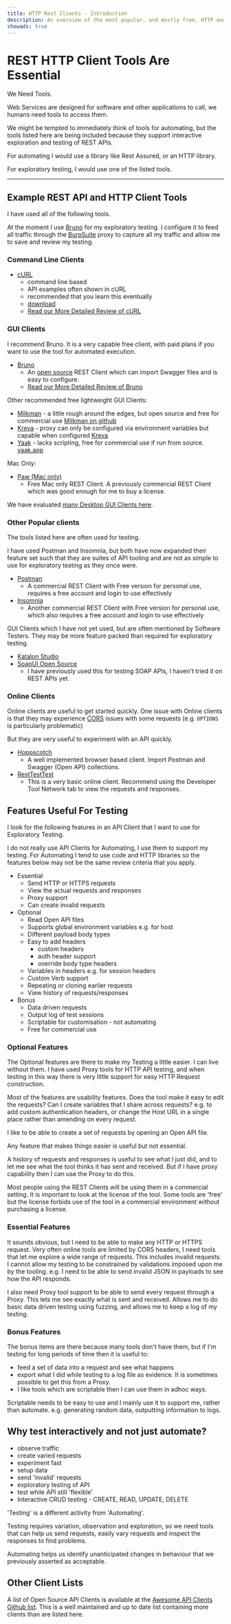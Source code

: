 ```yaml
---
title: HTTP Rest Clients - Introduction
description: An overview of the most popular, and mostly free, HTTP and REST Clients.
showads: true
---
```


# REST HTTP Client Tools Are Essential

We Need Tools.

Web Services are designed for software and other applications to call, we humans need tools to access them.

We might be tempted to immediately think of tools for automating, but the tools listed here are being included because they support interactive exploration and testing of REST APIs.

For automating I would use a library like Rest Assured, or an HTTP library.

For exploratory testing, I would use one of the listed tools.

---

## Example REST API and HTTP Client Tools

I have used all of the following tools.

At the moment I use [Bruno](https://www.usebruno.com/) for my exploratory testing. I configure it to feed all traffic through the [BurpSuite](https://portswigger.net/burp/communitydownload) proxy to capture all my traffic and allow me to save and review my testing.

### Command Line Clients

- [cURL](https://curl.se)
    - command line based
    - API examples often shown in cURL
    - recommended that you learn this eventually
    - [download](https://curl.se/download.html)
  - [Read our More Detailed Review of cURL](/tools/clients/curl)

### GUI Clients

I recommend Bruno. It is a very capable free client, with paid plans if you want to use the tool for automated execution.

- [Bruno](https://www.usebruno.com/)
  - An [open source](https://github.com/usebruno/bruno) REST Client which can import Swagger files and is easy to configure.
  - [Read our More Detailed Review of Bruno](/tools/clients/bruno)

Other recommended free lightweight GUI Clients:

- [Milkman](/tools/clients/milkman) - a little rough around the edges, but open source and free for commercial use [Milkman on github](https://github.com/warmuuh/milkman)
- [Kreya](/tools/clients/kreya) - proxy can only be configured via environment variables but capable when configured [Kreya](https://kreya.app)
- [Yaak](/tools/clients/yaak) - lacks scripting, free for commercial use if run from source. [yaak.app](https://yaak.app/)


Mac Only:

- [Paw (Mac only)](https://paw.cloud/)
  - Free Mac only REST Client. A previously commercial REST Client which was good enough for me to buy a license.

We have evaluated [many Desktop GUI Clients here](/tools/clients/summary-reviews).

### Other Popular clients

The tools listed here are often used for testing.

I have used Postman and Insomnia, but both have now expanded their feature set such that they are suites of API tooling and are not as simple to use for exploratory testing as they once were.

- [Postman](https://www.getpostman.com/)
  - A commercial REST Client with Free version for personal use, requires a free account and login to use effectively
- [Insomnia](https://insomnia.rest/)
  - Another commercial REST Client with Free version for personal use, which also requires a free account and login to use effectively

GUI Clients which I have not yet used, but are often mentioned by Software Testers. They may be more feature packed than required for exploratory testing.

- [Katalon Studio](https://katalon.com/katalon-studio)
- [SoapUI Open Source](https://www.soapui.org)
  - I have previously used this for testing SOAP APIs, I haven't tried it on REST APIs yet.


### Online Clients

Online clients are useful to get started quickly. One issue with Online clients is that they may experience [CORS](https://developer.mozilla.org/en-US/docs/Web/HTTP/CORS) issues with some requests (e.g. `OPTIONS` is particularly problematic)

But they are very useful to experiment with an API quickly.

- [Hoppscotch](https://hoppscotch.io)
  - A well implemented browser based client. Import Postman and Swagger (Open API) collections.
- [RestTestTest](https://resttesttest.com/)
  - This is a very basic online client. Recommend using the Developer Tool Network tab to view the requests and responses.


## Features Useful For Testing

I look for the following features in an API Client that I want to use for Exploratory Testing.

I do not really use API Clients for Automating, I use them to support my testing. For Automating I tend to use code and HTTP libraries so the features below may not be the same review criteria that you apply.

- Essential
  - Send HTTP or HTTPS requests
  - View the actual requests and responses
  - Proxy support
  - Can create invalid requests
- Optional
  - Read Open API files
  - Supports global environment variables e.g. for host
  - Different payload body types
  - Easy to add headers
    - custom headers
    - auth header support
    - override body type headers
  - Variables in headers e.g. for session headers
  - Custom Verb support
  - Repeating or cloning earlier requests
  - View history of requests/responses
- Bonus
  - Data driven requests
  - Output log of test sessions
  - Scriptable for customisation - not automating
  - Free for commercial use

### Optional Features

The Optional features are there to make my Testing a little easier. I can live without them. I have used Proxy tools for HTTP API testing, and when testing in this way there is very little support for easy HTTP Request construction.

Most of the features are usability features. Does the tool make it easy to edit the requests? Can I create variables that I share across requests? e.g. to add custom authentication headers, or change the Host URL in a single place rather than amending on every request.

I like to be able to create a set of requests by opening an Open API file.

Any feature that makes things easier is useful but not essential.

A history of requests and responses is useful to see what I just did, and to let me see what the tool thinks it has sent and received. But if I have proxy capability then I can use the Proxy to do this.

Most people using the REST Clients will be using them in a commercial setting. It is important to look at the license of the tool. Some tools are 'free' but the license forbids use of the tool in a commercial environment without purchasing a license.

### Essential Features

It sounds obvious, but I need to be able to make any HTTP or HTTPS request. Very often online tools are limited by CORS headers, I need tools that let me explore a wide range of requests. This includes invalid requests. I cannot allow my testing to be constrained by validations imposed upon me by the tooling. e.g. I need to be able to send invalid JSON in payloads to see how the API responds.

I also need Proxy tool support to be able to send every request through a Proxy. This lets me see exactly what is sent and received. Allows me to do basic data driven testing using fuzzing, and allows me to keep a log of my testing.

### Bonus Features

The bonus items are there because many tools don't have them, but if I'm testing for long periods of time then it is useful to:

- feed a set of data into a request and see what happens
- export what I did while testing to a log file as evidence. It is sometimes possible to get this from a Proxy.
- I like tools which are scriptable then I can use them in adhoc ways.

Scriptable needs to be easy to use and I mainly use it to support me, rather than automate. e.g. generating random data, outputting information to logs.


## Why test interactively and not just automate?

- observe traffic
- create varied requests
- experiment fast
- setup data
- send 'invalid' requests
- exploratory testing of API
- test while API still 'flexible'
- Interactive CRUD testing - CREATE, READ, UPDATE, DELETE

'Testing' is a different activity from 'Automating'.

Testing requires variation, observation and exploration, so we need tools that can help us send requests, easily vary requests and inspect the responses to find problems.

Automating helps us identify unanticipated changes in behaviour that we previously asserted as acceptable.

## Other Client Lists

A list of Open Source API Clients is available at the [Awesome API Clients Github list](https://github.com/stepci/awesome-api-clients). This is a well maintained and up to date list containing more clients than are listed here.